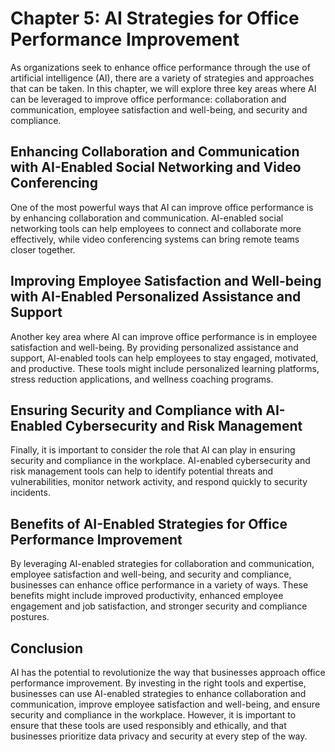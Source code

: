 Chapter 5: AI Strategies for Office Performance Improvement
===========================================================

As organizations seek to enhance office performance through the use of artificial intelligence (AI), there are a variety of strategies and approaches that can be taken. In this chapter, we will explore three key areas where AI can be leveraged to improve office performance: collaboration and communication, employee satisfaction and well-being, and security and compliance.

Enhancing Collaboration and Communication with AI-Enabled Social Networking and Video Conferencing
--------------------------------------------------------------------------------------------------

One of the most powerful ways that AI can improve office performance is by enhancing collaboration and communication. AI-enabled social networking tools can help employees to connect and collaborate more effectively, while video conferencing systems can bring remote teams closer together.

Improving Employee Satisfaction and Well-being with AI-Enabled Personalized Assistance and Support
--------------------------------------------------------------------------------------------------

Another key area where AI can improve office performance is in employee satisfaction and well-being. By providing personalized assistance and support, AI-enabled tools can help employees to stay engaged, motivated, and productive. These tools might include personalized learning platforms, stress reduction applications, and wellness coaching programs.

Ensuring Security and Compliance with AI-Enabled Cybersecurity and Risk Management
----------------------------------------------------------------------------------

Finally, it is important to consider the role that AI can play in ensuring security and compliance in the workplace. AI-enabled cybersecurity and risk management tools can help to identify potential threats and vulnerabilities, monitor network activity, and respond quickly to security incidents.

Benefits of AI-Enabled Strategies for Office Performance Improvement
--------------------------------------------------------------------

By leveraging AI-enabled strategies for collaboration and communication, employee satisfaction and well-being, and security and compliance, businesses can enhance office performance in a variety of ways. These benefits might include improved productivity, enhanced employee engagement and job satisfaction, and stronger security and compliance postures.

Conclusion
----------

AI has the potential to revolutionize the way that businesses approach office performance improvement. By investing in the right tools and expertise, businesses can use AI-enabled strategies to enhance collaboration and communication, improve employee satisfaction and well-being, and ensure security and compliance in the workplace. However, it is important to ensure that these tools are used responsibly and ethically, and that businesses prioritize data privacy and security at every step of the way.
